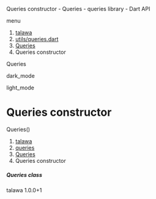 




Queries constructor - Queries - queries library - Dart API







menu

1. [talawa](../../index.html)
2. [utils/queries.dart](../../utils_queries/utils_queries-library.html)
3. [Queries](../../utils_queries/Queries-class.html)
4. Queries constructor

Queries


dark\_mode

light\_mode




# Queries constructor


Queries()

 


1. [talawa](../../index.html)
2. [queries](../../utils_queries/utils_queries-library.html)
3. [Queries](../../utils_queries/Queries-class.html)
4. Queries constructor

##### Queries class





talawa
1.0.0+1






